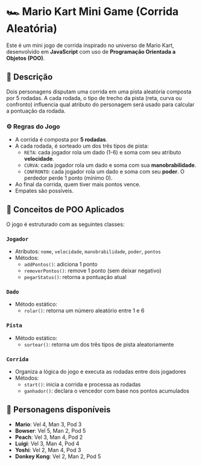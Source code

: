 # 🏎️ Mario Kart Mini Game (Corrida Aleatória)

Este é um mini jogo de corrida inspirado no universo de Mario Kart, desenvolvido em **JavaScript** com uso de **Programação Orientada a Objetos (POO)**.

## 📌 Descrição

Dois personagens disputam uma corrida em uma pista aleatória composta por 5 rodadas. A cada rodada, o tipo de trecho da pista (reta, curva ou confronto) influencia qual atributo do personagem será usado para calcular a pontuação da rodada.

### ⚙️ Regras do Jogo

- A corrida é composta por **5 rodadas**.
- A cada rodada, é sorteado um dos três tipos de pista:
  - `RETA`: cada jogador rola um dado (1-6) e soma com seu atributo **velocidade**.
  - `CURVA`: cada jogador rola um dado e soma com sua **manobrabilidade**.
  - `CONFRONTO`: cada jogador rola um dado e soma com seu **poder**. O perdedor perde 1 ponto (mínimo 0).
- Ao final da corrida, quem tiver mais pontos vence.
- Empates são possíveis.

## 🧠 Conceitos de POO Aplicados

O jogo é estruturado com as seguintes classes:

### `Jogador`
- Atributos: `nome`, `velocidade`, `manobrabilidade`, `poder`, `pontos`
- Métodos:
  - `addPontos()`: adiciona 1 ponto
  - `removerPontos()`: remove 1 ponto (sem deixar negativo)
  - `pegarStatus()`: retorna a pontuação atual

### `Dado`
- Método estático:
  - `rolar()`: retorna um número aleatório entre 1 e 6

### `Pista`
- Método estático:
  - `sortear()`: retorna um dos três tipos de pista aleatoriamente

### `Corrida`
- Organiza a lógica do jogo e executa as rodadas entre dois jogadores
- Métodos:
  - `start()`: inicia a corrida e processa as rodadas
  - `ganhador()`: declara o vencedor com base nos pontos acumulados

## 👾 Personagens disponíveis

- **Mario**: Vel 4, Man 3, Pod 3
- **Bowser**: Vel 5, Man 2, Pod 5
- **Peach**: Vel 3, Man 4, Pod 2
- **Luigi**: Vel 3, Man 4, Pod 4
- **Yoshi**: Vel 2, Man 4, Pod 3
- **Donkey Kong**: Vel 2, Man 2, Pod 5

